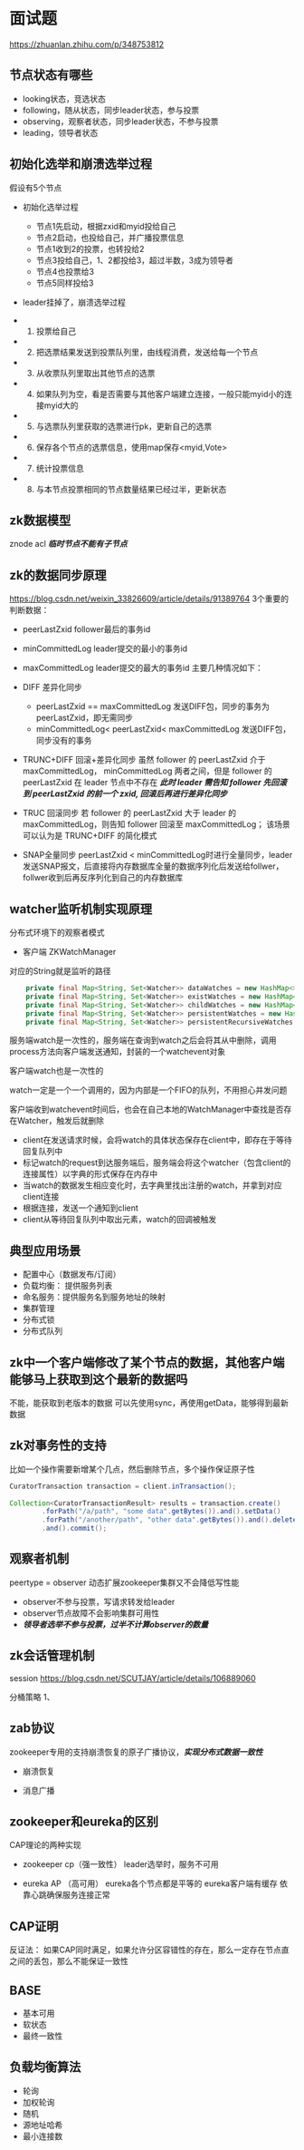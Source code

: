 # 面试题

https://zhuanlan.zhihu.com/p/348753812



## 节点状态有哪些
+ looking状态，竞选状态
+ following，随从状态，同步leader状态，参与投票
+ observing，观察者状态，同步leader状态，不参与投票
+ leading，领导者状态


## 初始化选举和崩溃选举过程
假设有5个节点
+ 初始化选举过程
    + 节点1先启动，根据zxid和myid投给自己
    + 节点2启动，也投给自己，并广播投票信息
    + 节点1收到2的投票，也转投给2
    + 节点3投给自己，1、2都投给3，超过半数，3成为领导者
    + 节点4也投票给3
    + 节点5同样投给3


+ leader挂掉了，崩溃选举过程


* 1. 投票给自己
* 2. 把选票结果发送到投票队列里，由线程消费，发送给每一个节点
* 3. 从收票队列里取出其他节点的选票
* 4. 如果队列为空，看是否需要与其他客户端建立连接，一般只能myid小的连接myid大的
* 5. 与选票队列里获取的选票进行pk，更新自己的选票
* 6. 保存各个节点的选票信息，使用map保存<myid,Vote>
* 7. 统计投票信息
* 8. 与本节点投票相同的节点数量结果已经过半，更新状态




## zk数据模型
znode 
acl
***临时节点不能有子节点***


## zk的数据同步原理
https://blog.csdn.net/weixin_33826609/article/details/91389764
3个重要的判断数据：
+ peerLastZxid follower最后的事务id
+ minCommittedLog leader提交的最小的事务id
+ maxCommittedLog leader提交的最大的事务id
主要几种情况如下：
+ DIFF 差异化同步
    + peerLastZxid == maxCommittedLog 发送DIFF包，同步的事务为peerLastZxid，即无需同步
    + minCommittedLog< peerLastZxid< maxCommittedLog 发送DIFF包，同步没有的事务

+ TRUNC+DIFF 回滚+差异化同步
虽然 follower 的 peerLastZxid 介于 maxCommittedLog， minCommittedLog 两者之间，但是 follower 的 peerLastZxid 在 leader 节点中不存在
***此时 leader 需告知 follower 先回滚到 peerLastZxid 的前一个 zxid, 回滚后再进行差异化同步***


+ TRUC 回滚同步
若 follower 的 peerLastZxid 大于 leader 的 maxCommittedLog，则告知 follower 回滚至 maxCommittedLog； 该场景可以认为是 TRUNC+DIFF 的简化模式

+ SNAP全量同步
peerLastZxid < minCommittedLog时进行全量同步，leader发送SNAP报文，后直接将内存数据库全量的数据序列化后发送给follwer，follwer收到后再反序列化到自己的内存数据库



## watcher监听机制实现原理
分布式环境下的观察者模式
+ 客户端
ZKWatchManager

对应的String就是监听的路径
```java
    private final Map<String, Set<Watcher>> dataWatches = new HashMap<>();
    private final Map<String, Set<Watcher>> existWatches = new HashMap<>();
    private final Map<String, Set<Watcher>> childWatches = new HashMap<>();
    private final Map<String, Set<Watcher>> persistentWatches = new HashMap<>();
    private final Map<String, Set<Watcher>> persistentRecursiveWatches = new HashMap<>();
```
服务端watch是一次性的，服务端在查询到watch之后会将其从中删除，调用process方法向客户端发送通知，封装的一个watchevent对象

客户端watch也是一次性的

watch一定是一个一个调用的，因为内部是一个FIFO的队列，不用担心并发问题

客户端收到watchevent时间后，也会在自己本地的WatchManager中查找是否存在Watcher，触发后就删除


+   client在发送请求时候，会将watch的具体状态保存在client中，即存在于等待回复队列中
+   标记watch的request到达服务端后，服务端会将这个watcher（包含client的连接属性）以字典的形式保存在内存中
+   当watch的数据发生相应变化时，去字典里找出注册的watch，并拿到对应client连接
+   根据连接，发送一个通知到client
+   client从等待回复队列中取出元素，watch的回调被触发


## 典型应用场景
+ 配置中心（数据发布/订阅）
+ 负载均衡： 提供服务列表
+ 命名服务：提供服务名到服务地址的映射
+ 集群管理
+ 分布式锁
+ 分布式队列

## zk中一个客户端修改了某个节点的数据，其他客户端能够马上获取到这个最新的数据吗
不能，能获取到老版本的数据
可以先使用sync，再使用getData，能够得到最新数据


## zk对事务性的支持
比如一个操作需要新增某个几点，然后删除节点，多个操作保证原子性
```java
CuratorTransaction transaction = client.inTransaction();  
  
Collection<CuratorTransactionResult> results = transaction.create()  
        .forPath("/a/path", "some data".getBytes()).and().setData()  
        .forPath("/another/path", "other data".getBytes()).and().delete().forPath("/yet/another/path")  
        .and().commit();  
```


## 观察者机制
peertype = observer
动态扩展zookeeper集群又不会降低写性能

+ observer不参与投票，写请求转发给leader
+ observer节点故障不会影响集群可用性
+ ***领导者选举不参与投票，过半不计算observer的数量***

## zk会话管理机制
session
https://blog.csdn.net/SCUTJAY/article/details/106889060

分桶策略
1、

## zab协议  

zookeeper专用的支持崩溃恢复的原子广播协议，***实现分布式数据一致性***
+ 崩溃恢复


+ 消息广播


## zookeeper和eureka的区别

CAP理论的两种实现


+ zookeeper
cp（强一致性）
leader选举时，服务不可用


+ eureka
AP （高可用）
eureka各个节点都是平等的
eureka客户端有缓存
依靠心跳确保服务连接正常


## CAP证明

反证法： 
如果CAP同时满足，如果允许分区容错性的存在，那么一定存在节点直
之间的丢包，那么不能保证一致性

## BASE
+ 基本可用
+ 软状态
+ 最终一致性


## 负载均衡算法
+ 轮询
+ 加权轮询
+ 随机
+ 源地址哈希
+ 最小连接数